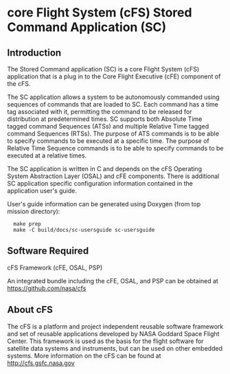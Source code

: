 # core Flight System (cFS) Stored Command Application (SC) 

## Introduction

The Stored Command application (SC) is a core Flight System (cFS) application 
that is a plug in to the Core Flight Executive (cFE) component of the cFS.  
  
The SC application allows a system to be autonomously commanded
using sequences of commands that are loaded to SC. Each command has a time tag 
associated with it, permitting the command to be released for distribution at 
predetermined times. SC supports both Absolute Time tagged command Sequences 
(ATSs) and multiple Relative Time tagged command Sequences (RTSs). The 
purpose of ATS commands is to be able to specify commands to be executed at a 
specific time.  The purpose of Relative Time Sequence commands is to be able 
to specify commands to be executed at a relative times.

The SC application is written in C and depends on the cFS Operating System 
Abstraction Layer (OSAL) and cFE components. There is additional SC application 
specific configuration information contained in the application user's guide.

User's guide information can be generated using Doxygen (from top mission directory):
```
  make prep
  make -C build/docs/sc-usersguide sc-usersguide
```

## Software Required

cFS Framework (cFE, OSAL, PSP)

An integrated bundle including the cFE, OSAL, and PSP can
be obtained at https://github.com/nasa/cfs

## About cFS

The cFS is a platform and project independent reusable software framework and
set of reusable applications developed by NASA Goddard Space Flight Center.
This framework is used as the basis for the flight software for satellite data
systems and instruments, but can be used on other embedded systems.  More
information on the cFS can be found at http://cfs.gsfc.nasa.gov
